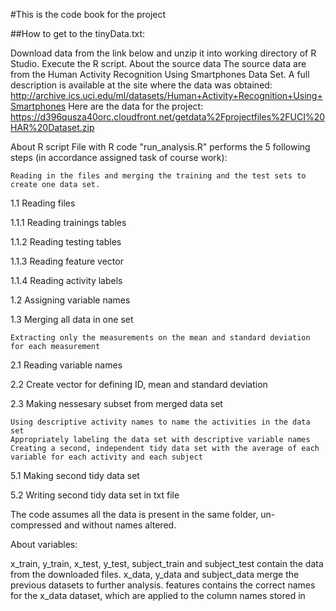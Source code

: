 

#This is the code book for the project

##How to get to the tinyData.txt:

Download data from the link below and unzip it into working directory of R Studio. Execute the R script. About the source data The source data are from the Human Activity Recognition Using Smartphones Data Set. A full description is available at the site where the data was obtained: http://archive.ics.uci.edu/ml/datasets/Human+Activity+Recognition+Using+Smartphones Here are the data for the project: https://d396qusza40orc.cloudfront.net/getdata%2Fprojectfiles%2FUCI%20HAR%20Dataset.zip

About R script File with R code "run_analysis.R" performs the 5 following steps (in accordance assigned task of course work):

    Reading in the files and merging the training and the test sets to create one data set.

1.1 Reading files

1.1.1 Reading trainings tables

1.1.2 Reading testing tables

1.1.3 Reading feature vector

1.1.4 Reading activity labels

1.2 Assigning variable names

1.3 Merging all data in one set

    Extracting only the measurements on the mean and standard deviation for each measurement

2.1 Reading variable names

2.2 Create vector for defining ID, mean and standard deviation

2.3 Making nessesary subset from merged data set

    Using descriptive activity names to name the activities in the data set
    Appropriately labeling the data set with descriptive variable names
    Creating a second, independent tidy data set with the average of each variable for each activity and each subject

5.1 Making second tidy data set

5.2 Writing second tidy data set in txt file

The code assumes all the data is present in the same folder, un-compressed and without names altered.

About variables:

x_train, y_train, x_test, y_test, subject_train and subject_test contain the data from the downloaded files. x_data, y_data and subject_data merge the previous datasets to further analysis. features contains the correct names for the x_data dataset, which are applied to the column names stored in
